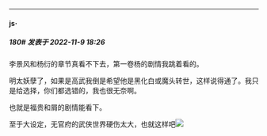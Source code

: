 

*****

####  js·  
##### 180#       发表于 2022-11-9 18:26

李景风和杨衍的章节真看不下去，第一卷杨的剧情我跳着看的。

明太妖孽了，如果是高武我倒是希望他是黑化白或魔头转世，这样说得通了。我只是给选择，你们都选错的，我也很无奈啊。

也就是福贵和屑的剧情能看下。

至于大设定，无官府的武侠世界硬伤太大，也就这样吧<img src="https://static.saraba1st.com/image/smiley/face2017/001.png" referrerpolicy="no-referrer">

